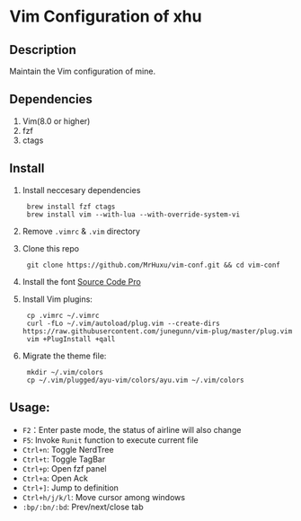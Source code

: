 # Vim Configuration of xhu

## Description

Maintain the Vim configuration of mine.

## Dependencies

1. Vim(8.0 or higher)
2. fzf
3. ctags

## Install

1. Install neccesary dependencies

        brew install fzf ctags
        brew install vim --with-lua --with-override-system-vi

2. Remove `.vimrc` & `.vim` directory
3. Clone this repo

        git clone https://github.com/MrHuxu/vim-conf.git && cd vim-conf

4. Install the font [Source Code Pro](https://github.com/powerline/fonts/blob/master/SourceCodePro/Source%20Code%20Pro%20for%20Powerline.otf)
5. Install Vim plugins:

        cp .vimrc ~/.vimrc
        curl -fLo ~/.vim/autoload/plug.vim --create-dirs https://raw.githubusercontent.com/junegunn/vim-plug/master/plug.vim
        vim +PlugInstall +qall

6. Migrate the theme file:

        mkdir ~/.vim/colors
        cp ~/.vim/plugged/ayu-vim/colors/ayu.vim ~/.vim/colors


## Usage:

- `F2`：Enter paste mode, the status of airline will also change
- `F5`: Invoke `Runit` function to execute current file
- `Ctrl+n`: Toggle NerdTree
- `Ctrl+t`: Toggle TagBar
- `Ctrl+p`: Open fzf panel
- `Ctrl+a`: Open Ack
- `Ctrl+]`: Jump to definition
- `Ctrl+h/j/k/l`: Move cursor among windows
- `:bp/:bn/:bd`: Prev/next/close tab
